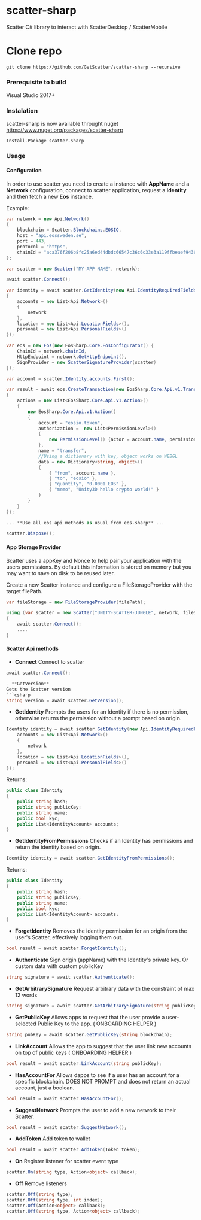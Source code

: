 # scatter-sharp
Scatter C# library to interact with ScatterDesktop / ScatterMobile

# Clone repo

```
git clone https://github.com/GetScatter/scatter-sharp --recursive
```

### Prerequisite to build

Visual Studio 2017+ 

### Instalation
scatter-sharp is now available throught nuget https://www.nuget.org/packages/scatter-sharp
```
Install-Package scatter-sharp
```

### Usage

#### Configuration

In order to use scatter you need to create a instance with **AppName** and a **Network** configuration, connect to scatter application, request a **Identity** and then fetch a new **Eos** instance.

Example:

```csharp
var network = new Api.Network()
{
    blockchain = Scatter.Blockchains.EOSIO,
    host = "api.eossweden.se",
    port = 443,
    protocol = "https",
    chainId = "aca376f206b8fc25a6ed44dbdc66547c36c6c33e3a119ffbeaef943642f0e906"
};

var scatter = new Scatter("MY-APP-NAME", network);

await scatter.Connect();

var identity = await scatter.GetIdentity(new Api.IdentityRequiredFields()
{
    accounts = new List<Api.Network>()
    {
        network
    },
    location = new List<Api.LocationFields>(),
    personal = new List<Api.PersonalFields>()
});

var eos = new Eos(new EosSharp.Core.EosConfigurator() {
    ChainId = network.chainId,
    HttpEndpoint = network.GetHttpEndpoint(),
    SignProvider = new ScatterSignatureProvider(scatter)
});

var account = scatter.Identity.accounts.First();

var result = await eos.CreateTransaction(new EosSharp.Core.Api.v1.Transaction()
{
    actions = new List<EosSharp.Core.Api.v1.Action>()
    {
        new EosSharp.Core.Api.v1.Action()
        {
            account = "eosio.token",
            authorization =  new List<PermissionLevel>()
            {
                new PermissionLevel() {actor = account.name, permission = account.authority }
            },
            name = "transfer",
			//Using a dictionary with key, object works on WEBGL
            data = new Dictionary<string, object>()
            {
                { "from", account.name },
                { "to", "eosio" },
                { "quantity", "0.0001 EOS" },
                { "memo", "Unity3D hello crypto world!" }
            }
        }
    }
});

... **Use all eos api methods as usual from eos-sharp** ...

scatter.Dispose();
```

#### App Storage Provider

Scatter uses a appKey and Nonce to help pair your application with the users permissions. By default this information is stored on memory but you may want to save on disk to be reused later.

Create a new Scatter instance and configure a FileStorageProvider with the target filePath.
```csharp
var fileStorage = new FileStorageProvider(filePath);

using (var scatter = new Scatter("UNITY-SCATTER-JUNGLE", network, fileStorage))
{
    await scatter.Connect();
    ....    
}
```

#### Scatter Api methods
- **Connect**
Connect to scatter
```csharp
await scatter.Connect();

- **GetVersion**
Gets the Scatter version
```csharp
string version = await scatter.GetVersion();
```

- **GetIdentity**
Prompts the users for an Identity if there is no permission, otherwise returns the permission without a prompt based on origin.
```csharp
Identity identity = await scatter.GetIdentity(new Api.IdentityRequiredFields() {
    accounts = new List<Api.Network>()
    {
        network
    },
    location = new List<Api.LocationFields>(),
    personal = new List<Api.PersonalFields>()
});
```
Returns:
```csharp
public class Identity
{
    public string hash;
    public string publicKey;
    public string name;
    public bool kyc;
    public List<IdentityAccount> accounts;
}
```

- **GetIdentityFromPermissions**
Checks if an Identity has permissions and return the identity based on origin.
```csharp
Identity identity = await scatter.GetIdentityFromPermissions();
```
Returns:
```csharp
public class Identity
{
    public string hash;
    public string publicKey;
    public string name;
    public bool kyc;
    public List<IdentityAccount> accounts;
}
```

- **ForgetIdentity**
Removes the identity permission for an origin from the user's Scatter, effectively logging them out.
```csharp
bool result = await scatter.ForgetIdentity();
```

- **Authenticate**
Sign origin (appName) with the Identity's private key. Or custom data with custom publicKey
```csharp
string signature = await scatter.Authenticate();
```

- **GetArbitrarySignature**
Request arbitrary data with the constraint of max 12 words
```csharp
string signature = await scatter.GetArbitrarySignature(string publicKey, string data, string whatfor = "", bool isHash = false);
```

- **GetPublicKey**
Allows apps to request that the user provide a user-selected Public Key to the app. ( ONBOARDING HELPER )
```csharp
string pubKey = await scatter.GetPublicKey(string blockchain);
```

- **LinkAccount**
Allows the app to suggest that the user link new accounts on top of public keys ( ONBOARDING HELPER )
```csharp
bool result = await scatter.LinkAccount(string publicKey);
```

- **HasAccountFor**
Allows dapps to see if a user has an account for a specific blockchain. DOES NOT PROMPT and does not return an actual account, just a boolean.
```csharp
bool result = await scatter.HasAccountFor();
```

- **SuggestNetwork**
Prompts the user to add a new network to their Scatter.
```csharp
bool result = await scatter.SuggestNetwork();
```

- **AddToken**
Add token to wallet
```csharp
bool result = await scatter.AddToken(Token token);
```

- **On**
Register listener for scatter event type
```csharp
scatter.On(string type, Action<object> callback);
```

- **Off**
Remove listeners
```csharp
scatter.Off(string type);
scatter.Off(string type, int index);
scatter.Off(Action<object> callback);
scatter.Off(string type, Action<object> callback);
```
